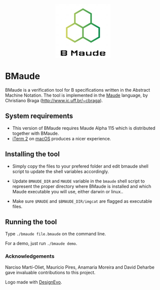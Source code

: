 <p align="center">
<img src="./bmaude.jpg">
</p>

# BMaude
BMaude is a verification tool for B specifications written in the Abstract Machine Notation. The tool is implemented in the [Maude](http://maude.cs.uiuc.edu) language, by Christiano Braga (<http://www.ic.uff.br/~cbraga>).

## System requirements
* This version of BMaude requires Maude Alpha 115 which is distributed
  together with BMaude. 
* [iTerm 2](https://www.iterm2.com) on [macOS](https://www.apple.com/br/macos/) produces a nicer experience.

## Installing the tool

- Simply copy the files to your prefered folder and edit bmaude shell
  script to update the shell variables accordingly.

- Update `BMAUDE_DIR` and `MAUDE` variable in the `bmaude` shell
  script to represent the proper directory where BMaude is installed
  and which Maude executable you will use, either darwin or linux..

- Make sure `$MAUDE` and `$BMAUDE_DIR/imgcat` are flagged as
  executable files. 

## Running the tool

Type `./bmaude file.bmaude` on the command line. 

For a demo, just run `./bmaude demo`.

### Acknowledgements

Narciso Martí-Oliet, Maurício Pires, Anamaria Moreira and David Deharbe gave invaluable contributions to this project.

<div>Logo made with <a href="https://www.designevo.com/" title="Free Online Logo Maker">DesignEvo</a>.</div>



